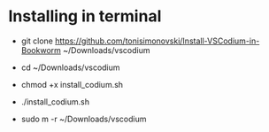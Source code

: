 # Installing in terminal

- git clone https://github.com/tonisimonovski/Install-VSCodium-in-Bookworm ~/Downloads/vscodium

- cd ~/Downloads/vscodium

- chmod +x install_codium.sh

- ./install_codium.sh

- sudo m -r ~/Downloads/vscodium
